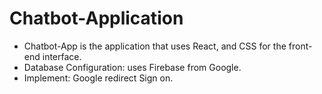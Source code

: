 # Chatbot-Application
* Chatbot-App is the application that uses React, and CSS for the front-end interface.
* Database Configuration: uses Firebase from Google.
* Implement: Google redirect Sign on. 
               
